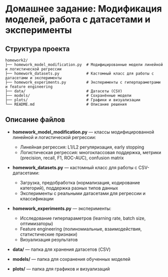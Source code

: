 # Домашнее задание: Модификация моделей, работа с датасетами и эксперименты

## Структура проекта

```
homework2/
├── homework_model_modification.py  # Модифицированные модели линейной и логистической регрессии
├── homework_datasets.py            # Кастомный класс для работы с датасетами и эксперименты
├── homework_experiments.py         # Эксперименты с гиперпараметрами и feature engineering
├── data/                           # Датасеты (CSV)
├── models/                         # Сохранённые модели
├── plots/                          # Графики и визуализации
└── README.md                       # Описание решения
```

## Описание файлов

- **homework_model_modification.py** — классы модифицированной линейной и логистической регрессии:
  - Линейная регрессия: L1/L2 регуляризация, early stopping
  - Логистическая регрессия: многоклассовая поддержка, метрики (precision, recall, F1, ROC-AUC), confusion matrix

- **homework_datasets.py** — кастомный класс для работы с CSV-датасетами:
  - Загрузка, предобработка (нормализация, кодирование категорий), поддержка разных типов данных
  - Эксперименты с реальными датасетами для регрессии и классификации

- **homework_experiments.py** — эксперименты:
  - Исследование гиперпараметров (learning rate, batch size, оптимизаторы)
  - Feature engineering (полиномиальные, взаимодействия, статистические признаки)
  - Визуализация результатов

- **data/** — папка для хранения датасетов (CSV)
- **models/** — папка для сохранения обученных моделей
- **plots/** — папка для графиков и визуализаций 